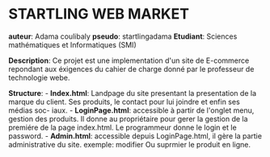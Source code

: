 # STARTLING WEB MARKET
**auteur**: Adama coulibaly
**pseudo**: startlingadama
**Etudiant**: Sciences mathématiques et Informatiques (SMI)

**Description**:
Ce projet est une implementation d'un site de E-commerce repondant 
aux éxigences du cahier de charge donné par le professeur de technologie webe.

**Structure**:
	- **Index.html**:
		Landpage du site presentant la presentation de la marque du client.
		Ses produits, le contact pour lui joindre et enfin ses médias soc-
		iaux.
	- **LoginPage.html**:
		accessible à partir de l'onglet menu, gestion des produits.
		Il donne au propriétaire pour gerer la gestion de la premiére de la
		page index.html. Le programmeur donne le login et le password.
	- **Admin.html**:
		accessible depuis LoginPage.html, il gère la partie administrative
		du site.
		exemple: modifier Ou suprmier le produit en ligne.
